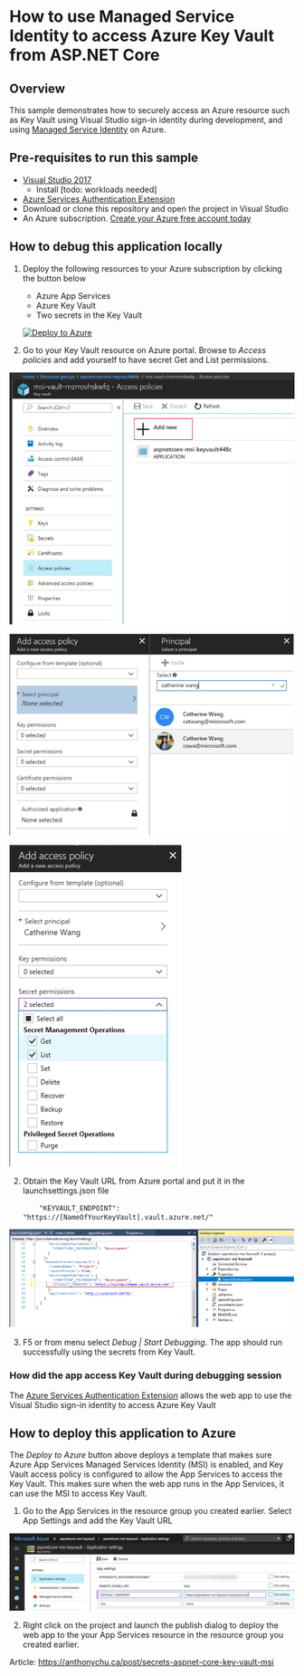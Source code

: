 # How to use Managed Service Identity to access Azure Key Vault from ASP.NET Core

## Overview

This sample demonstrates how to securely access an Azure resource such as Key Vault using Visual Studio sign-in identity during development, and using [Managed Service Identity](https://docs.microsoft.com/en-us/azure/active-directory/msi-overview) on Azure.


## Pre-requisites to run this sample
* [Visual Studio 2017](https://www.visualstudio.com/)
    * Install [todo: workloads needed]
* [Azure Services Authentication Extension](https://go.microsoft.com/fwlink/?linkid=862354)
* Download or clone this repository and open the project in Visual Studio
* An Azure subscription. [Create your Azure free account today](https://azure.microsoft.com/en-us/free/)

## How to debug this application locally

1. Deploy the following resources to your Azure subscription by clicking the button below
    * Azure App Services
    * Azure Key Vault
    * Two secrets in the Key Vault

    [![Deploy to Azure](https://azuredeploy.net/deploybutton.svg)](https://azuredeploy.net/)

2. Go to your Key Vault resource on Azure portal. Browse to *Access policies* and add yourself to have secret Get and List permissions.

![Add Access Policy](./media/AddAccessPolicy.png)

![Select User](./media/SelectUser.png)

![Select Policy](./media/SelectPolicy.png)

2. Obtain the Key Vault URL from Azure portal and put it in the launchsettings.json file


    ```
        "KEYVAULT_ENDPOINT": "https://[NameOfYourKeyVault].vault.azure.net/"
    ```
![Add Key Vault URL to your app](./media/AddKeyVaultURL.png)

3. F5 or from menu select *Debug | Start Debugging*. The app should run successfully using the secrets from Key Vault.

### How did the app access Key Vault during debugging session
The [Azure Services Authentication Extension](https://go.microsoft.com/fwlink/?linkid=862354) allows the web app to use the Visual Studio sign-in identity to access Azure Key Vault

## How to deploy this application to Azure
The *Deploy to Azure* button above deploys a template that makes sure Azure App Services Managed Services Identity (MSI) is enabled, and Key Vault access policy is configured to allow the App Services to access the Key Vault. This makes sure when the web app runs in the App Services, it can use the MSI to access Key Vault.

1. Go to the App Services in the resource group you created earlier. Select App Settings and add the Key Vault URL

![Add app setting for Key Vault](./media/add-app-setting.png)

2. Right click on the project and launch the publish dialog to deploy the web app to the your App Services resource in the resource group you created earlier.


Article: https://anthonychu.ca/post/secrets-aspnet-core-key-vault-msi
